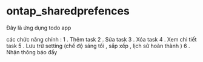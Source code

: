 # ontap_sharedprefences

Đây là ứng dụng todo app

các chức năng chính :
1 . Thêm task
2 . Sửa task
3 . Xóa task
4 . Xem chi tiết task 
5 . Lưu trữ setting (chế độ sáng tối , sắp xếp , lịch sử hoàn thành )
6 . Nhận thông báo đẩy
